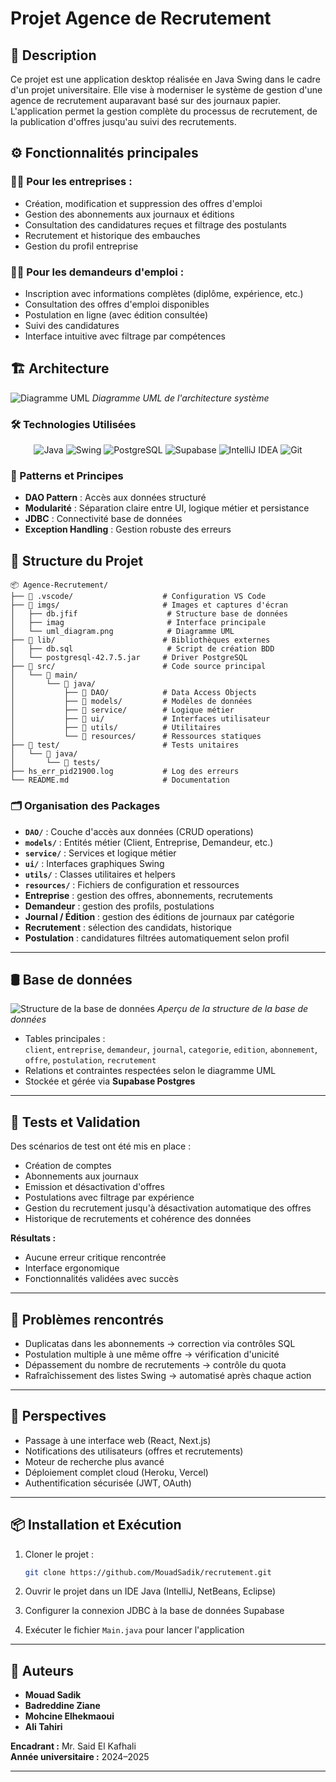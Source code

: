 # Projet Agence de Recrutement

## 📌 Description
Ce projet est une application desktop réalisée en Java Swing dans le cadre d'un projet universitaire. Elle vise à moderniser le système de gestion d'une agence de recrutement auparavant basé sur des journaux papier. L'application permet la gestion complète du processus de recrutement, de la publication d'offres jusqu'au suivi des recrutements.


## ⚙️ Fonctionnalités principales

### 👨‍💼 Pour les entreprises :
- Création, modification et suppression des offres d'emploi
- Gestion des abonnements aux journaux et éditions
- Consultation des candidatures reçues et filtrage des postulants
- Recrutement et historique des embauches
- Gestion du profil entreprise

### 👨‍💻 Pour les demandeurs d'emploi :
- Inscription avec informations complètes (diplôme, expérience, etc.)
- Consultation des offres d'emploi disponibles
- Postulation en ligne (avec édition consultée)
- Suivi des candidatures
- Interface intuitive avec filtrage par compétences


## 🏗️ Architecture

![Diagramme UML](./imgs/uml.png)
*Diagramme UML de l'architecture système*

### 🛠️ Technologies Utilisées

<div align="center">

![Java](https://img.shields.io/badge/Java-ED8B00?style=for-the-badge&logo=openjdk&logoColor=white)
![Swing](https://img.shields.io/badge/Java_Swing-ED8B00?style=for-the-badge&logo=java&logoColor=white)
![PostgreSQL](https://img.shields.io/badge/PostgreSQL-316192?style=for-the-badge&logo=postgresql&logoColor=white)
![Supabase](https://img.shields.io/badge/Supabase-3ECF8E?style=for-the-badge&logo=supabase&logoColor=white)
![IntelliJ IDEA](https://img.shields.io/badge/IntelliJ_IDEA-000000.svg?style=for-the-badge&logo=intellij-idea&logoColor=white)
![Git](https://img.shields.io/badge/GIT-E44C30?style=for-the-badge&logo=git&logoColor=white)

</div>

### 📐 Patterns et Principes
- **DAO Pattern** : Accès aux données structuré
- **Modularité** : Séparation claire entre UI, logique métier et persistance
- **JDBC** : Connectivité base de données
- **Exception Handling** : Gestion robuste des erreurs

## 📁 Structure du Projet

```
📦 Agence-Recrutement/
├── 📁 .vscode/                    # Configuration VS Code
├── 📁 imgs/                       # Images et captures d'écran
│   ├── db.jfif                    # Structure base de données
│   ├── imag                       # Interface principale
│   └── uml_diagram.png            # Diagramme UML
├── 📁 lib/                        # Bibliothèques externes
│   ├── db.sql                     # Script de création BDD
│   └── postgresql-42.7.5.jar     # Driver PostgreSQL
├── 📁 src/                        # Code source principal
│   └── 📁 main/
│       └── 📁 java/
│           ├── 📁 DAO/            # Data Access Objects
│           ├── 📁 models/         # Modèles de données
│           ├── 📁 service/        # Logique métier
│           ├── 📁 ui/             # Interfaces utilisateur
│           ├── 📁 utils/          # Utilitaires
│           └── 📁 resources/      # Ressources statiques
├── 📁 test/                       # Tests unitaires
│   └── 📁 java/
│       └── 📁 tests/
├── hs_err_pid21900.log           # Log des erreurs
└── README.md                     # Documentation
```

### 🗂️ Organisation des Packages

- **`DAO/`** : Couche d'accès aux données (CRUD operations)
- **`models/`** : Entités métier (Client, Entreprise, Demandeur, etc.)
- **`service/`** : Services et logique métier
- **`ui/`** : Interfaces graphiques Swing
- **`utils/`** : Classes utilitaires et helpers
- **`resources/`** : Fichiers de configuration et ressources
- **Entreprise** : gestion des offres, abonnements, recrutements  
- **Demandeur** : gestion des profils, postulations  
- **Journal / Édition** : gestion des éditions de journaux par catégorie  
- **Recrutement** : sélection des candidats, historique  
- **Postulation** : candidatures filtrées automatiquement selon profil

---

## 🛢 Base de données

![Structure de la base de données](./imgs/db.jfif)
*Aperçu de la structure de la base de données*

- Tables principales :  
  `client`, `entreprise`, `demandeur`, `journal`, `categorie`, `edition`, `abonnement`, `offre`, `postulation`, `recrutement`  
- Relations et contraintes respectées selon le diagramme UML  
- Stockée et gérée via **Supabase Postgres**

---

## 🧪 Tests et Validation


Des scénarios de test ont été mis en place :
- Création de comptes
- Abonnements aux journaux
- Emission et désactivation d'offres
- Postulations avec filtrage par expérience
- Gestion du recrutement jusqu'à désactivation automatique des offres
- Historique de recrutements et cohérence des données

**Résultats :**
- Aucune erreur critique rencontrée
- Interface ergonomique
- Fonctionnalités validées avec succès

---

## 🐞 Problèmes rencontrés
- Duplicatas dans les abonnements → correction via contrôles SQL  
- Postulation multiple à une même offre → vérification d'unicité  
- Dépassement du nombre de recrutements → contrôle du quota  
- Rafraîchissement des listes Swing → automatisé après chaque action

---

## 🚀 Perspectives
- Passage à une interface web (React, Next.js)  
- Notifications des utilisateurs (offres et recrutements)  
- Moteur de recherche plus avancé  
- Déploiement complet cloud (Heroku, Vercel)  
- Authentification sécurisée (JWT, OAuth)

---

## 📦 Installation et Exécution

1. Cloner le projet :
   ```bash
   git clone https://github.com/MouadSadik/recrutement.git
   ```

2. Ouvrir le projet dans un IDE Java (IntelliJ, NetBeans, Eclipse)

3. Configurer la connexion JDBC à la base de données Supabase

4. Exécuter le fichier `Main.java` pour lancer l'application

---

## 👥 Auteurs
- **Mouad Sadik**
- **Badreddine Ziane**  
- **Mohcine Elhekmaoui**
- **Ali Tahiri**

**Encadrant :** Mr. Said El Kafhali  
**Année universitaire :** 2024–2025

---

